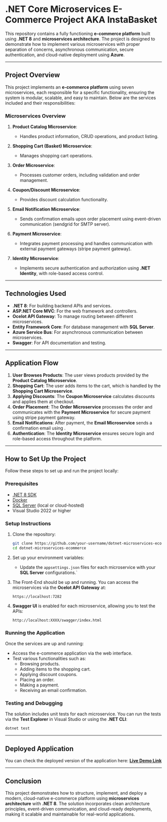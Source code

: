 # .NET Core Microservices E-Commerce Project AKA InstaBasket

This repository contains a fully functioning **e-commerce platform** built using **.NET 8** and **microservices architecture**. The project is designed to demonstrate how to implement various microservices with proper separation of concerns, asynchronous communication, secure authentication, and cloud-native deployment using **Azure**.

---

## Project Overview

This project implements an **e-commerce platform** using seven microservices, each responsible for a specific functionality, ensuring the system is modular, scalable, and easy to maintain. Below are the services included and their responsibilities:

### Microservices Overview

1. **Product Catalog Microservice**:
   - Handles product information, CRUD operations, and product listing.
   
2. **Shopping Cart (Basket) Microservice**:
   - Manages shopping cart operations.
   
3. **Order Microservice**:
   - Processes customer orders, including validation and order management.

4. **Coupon/Discount Microservice**:
   - Provides discount calculation functionality.

5. **Email Notification Microservice**:
   - Sends confirmation emails upon order placement using event-driven communication (sendgrid for SMTP server).

6. **Payment Microservice**:
   - Integrates payment processing and handles communication with external payment gateways (stripe payment gateway).

7. **Identity Microservice**:
   - Implements secure authentication and authorization using **.NET Identity**, with role-based access control.

---

## Technologies Used

- **.NET 8**: For building backend APIs and services.
- **ASP.NET Core MVC**: For the web framework and controllers.
- **Ocelot API Gateway**: To manage routing between different microservices.
- **Entity Framework Core**: For database management with **SQL Server**.
- **Azure Service Bus**: For asynchronous communication between microservices.
- **Swagger**: For API documentation and testing.

---

## Application Flow

1. **User Browses Products**: The user views products provided by the **Product Catalog Microservice**.
2. **Shopping Cart**: The user adds items to the cart, which is handled by the **Shopping Cart Microservice**.
3. **Applying Discounts**: The **Coupon Microservice** calculates discounts and applies them at checkout.
4. **Order Placement**: The **Order Microservice** processes the order and communicates with the **Payment Microservice** for secure payment using stripe payment gateway.
5. **Email Notifications**: After payment, the **Email Microservice** sends a confirmation email using .
6. **Authentication**: The **Identity Microservice** ensures secure login and role-based access throughout the platform.

---

## How to Set Up the Project

Follow these steps to set up and run the project locally:

### Prerequisites

- [.NET 8 SDK](https://dotnet.microsoft.com/download/dotnet/8.0) 
- [Docker](https://www.docker.com/get-started)
- [SQL Server](https://www.microsoft.com/en-us/sql-server/sql-server-downloads) (local or cloud-hosted)
- Visual Studio 2022 or higher

### Setup Instructions

1. Clone the repository:
   ```bash
   git clone https://github.com/your-username/dotnet-microservices-ecommerce.git
   cd dotnet-microservices-ecommerce
   ```

2. Set up your environment variables:
   - Update the `appsettings.json` files for each microservice with your **SQL Server** configurations.`

3. The Front-End should be up and running. You can access the microservices via the **Ocelot API Gateway** at:
   ```
   https://localhost:7282
   ```

4. **Swagger UI** is enabled for each microservice, allowing you to test the APIs:
   ```
   http://localhost:XXXX/swagger/index.html
   ```

### Running the Application

Once the services are up and running:
- Access the e-commerce application via the web interface.
- Test various functionalities such as:
  - Browsing products.
  - Adding items to the shopping cart.
  - Applying discount coupons.
  - Placing an order.
  - Making a payment.
  - Receiving an email confirmation.

### Testing and Debugging

The solution includes unit tests for each microservice. You can run the tests via the **Test Explorer** in Visual Studio or using the **.NET CLI**:
```bash
dotnet test
```

---

## Deployed Application

You can check the deployed version of the application here: **[Live Demo Link](https://martinshoppingcart.azurewebsites.net)**

---

## Conclusion

This project demonstrates how to structure, implement, and deploy a modern, cloud-native e-commerce platform using **microservices architecture** with **.NET 8**. The solution incorporates clean architecture principles, event-driven communication, and cloud-ready deployments, making it scalable and maintainable for real-world applications.